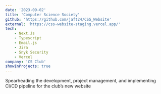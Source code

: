 ```yaml
---
date: '2023-09-02'
title: 'Computer Science Society'
github: 'https://github.com/jaft24/CSS_Website'
external: 'https://css-website-staging.vercel.app/'
tech:
    - Next.Js
    - Typescript
    - Email.js
    - Jira
    - Snyk Security
    - Vercel
company: 'CS Club'
showInProjects: true
---
```

Spearheading the development, project management, and  implementing CI/CD pipeline for the club’s new website


